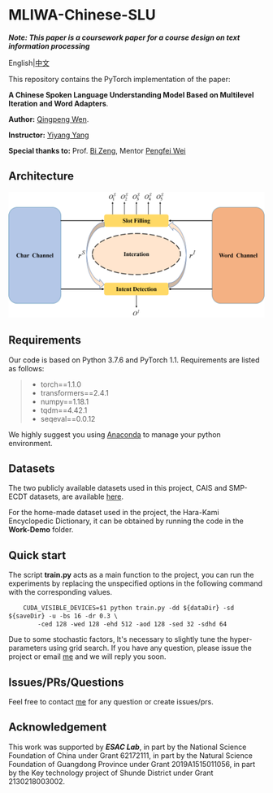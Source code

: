 # MLIWA-Chinese-SLU
***Note: This paper is a coursework paper for a course design on text information processing***

English|[中文](README_CN.md)

This repository contains the PyTorch implementation of the paper: 

****A Chinese Spoken Language Understanding Model Based on Multilevel Iteration and Word Adapters****. 

**Author:** [Qingpeng Wen](mailto:wqp@mail2.gdut.edu.cn). 

**Instructor:** [Yiyang Yang](mailto:yyygou_yang@163.com)

**Special thanks to:** Prof. [Bi Zeng](mailto:zb9215@gdut.edu.cn), Mentor [Pengfei Wei](mailto:wpf@gdut.edu.cn)
## Architecture

<img src="Figures\fig.png">

## Requirements
Our code is based on Python 3.7.6 and PyTorch 1.1. Requirements are listed as follows:
> - torch==1.1.0
> - transformers==2.4.1
> - numpy==1.18.1
> - tqdm==4.42.1
> - seqeval==0.0.12

We highly suggest you using [Anaconda](https://www.anaconda.com) to manage your python environment.

## Datasets
The two publicly available datasets used in this project, CAIS and SMP-ECDT datasets, are available [here](https://github.com/AaronTengDeChuan/MLWA-Chinese-SLU/tree/main/data).

For the home-made dataset used in the project, the Hara-Kami Encyclopedic Dictionary, it can be obtained by running the code in the **Work-Demo** folder.

## Quick start
The script **train.py** acts as a main function to the project, you can run the experiments by replacing the unspecified options in the following command with the corresponding values.

```shell
    CUDA_VISIBLE_DEVICES=$1 python train.py -dd ${dataDir} -sd ${saveDir} -u -bs 16 -dr 0.3 \ 
        -ced 128 -wed 128 -ehd 512 -aod 128 -sed 32 -sdhd 64
```

Due to some stochastic factors, It's necessary to slightly tune the hyper-parameters using grid search. If you have any question, please issue the project or email [me](mailto:wqp@mail2.gdut.edu.cn) and we will reply you soon.


## Issues/PRs/Questions 

Feel free to contact [me](mailto:wqp@mail2.gdut.edu.cn) for any question or create issues/prs.

## Acknowledgement
This work was supported by ***ESAC Lab***, in part by the National Science Foundation of China under Grant 62172111, in part by the Natural Science Foundation of Guangdong Province under Grant 2019A1515011056, in part by the Key technology project of Shunde District under Grant 2130218003002.
